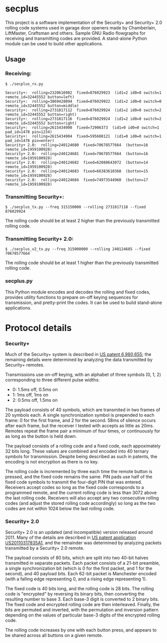 secplus
=======

This project is a software implementation of the Security+ and Security+ 2.0 rolling code systems used in garage door openers made by Chamberlain, LiftMaster, Craftsman and others. Sample GNU Radio flowgraphs for receiving and transmitting codes are provided. A stand-alone Python module can be used to build other applications.

## Usage

### Receiving:
```
$ ./secplus_rx.py

Security+:  rolling=2320616982  fixed=876029923  (id1=2 id0=0 switch=1 remote_id=32445552 button=left)
Security+:  rolling=3869428094  fixed=876029922  (id1=2 id0=0 switch=0 remote_id=32445552 button=middle)
Security+:  rolling=2731817112  fixed=876029924  (id1=2 id0=0 switch=2 remote_id=32445552 button=right)
Security+:  rolling=2731817116  fixed=876029924  (id1=2 id0=0 switch=2 remote_id=32445552 button=right)
Security+:  rolling=2615434900  fixed=72906373  (id1=0 id0=0 switch=1 pad_id=1478 pin=1234)
Security+:  rolling=2615434904  fixed=595608121  (id1=0 id0=0 switch=1 pad_id=1478 pin=enter)
Security+ 2.0:  rolling=240124680  fixed=70678577664  (button=16 remote_id=1959100928)
Security+ 2.0:  rolling=240124681  fixed=70678577664  (button=16 remote_id=1959100928)
Security+ 2.0:  rolling=240124682  fixed=62088643072  (button=14 remote_id=1959100928)
Security+ 2.0:  rolling=240124683  fixed=66383610368  (button=15 remote_id=1959100928)
Security+ 2.0:  rolling=240124684  fixed=74973544960  (button=17 remote_id=1959100928)
```

### Transmitting Security+:

```
$ ./secplus_tx.py --freq 315150000 --rolling 2731817118 --fixed 876029924
```
The rolling code should be at least 2 higher than the previously transmitted rolling code.

### Transmitting Security+ 2.0:

```
$ ./secplus_v2_tx.py --freq 315000000 --rolling 240124685 --fixed 70678577664
```
The rolling code should be at least 1 higher than the previously transmitted rolling code.

### secplus.py

This Python module encodes and decodes the rolling and fixed codes, provides utility functions to prepare on-off keying sequences for transmission, and pretty-print the codes. It can be used to build stand-alone applications.

# Protocol details

### Security+

Much of the Security+ system is described in [US patent 6,980,655](https://patents.google.com/patent/US6980655B2/); the remaining details were determined by analyzing the data transmitted by Security+ remotes.

Transmissions use on-off keying, with an alphabet of three symbols (0, 1, 2) corresponding to three different pulse widths:
* 0: 1.5ms off, 0.5ms on
* 1: 1ms off, 1ms on
* 2: 0.5ms off, 1.5ms on

The payload consists of 40 symbols, which are transmited in two frames of 20 symbols each. A single synchronization symbol is prepended to each frame: 0 for the first frame, and 2 for the second. 58ms of silence occurs after each frame, but the receiver I tested with accepts as little as 20ms. Remotes repeat the frame pair a minimum of four times, or continuously for as long as the button is held down.

The payload consists of a rolling code and a fixed code, each appoximately 32 bits long. These values are combined and encoded into 40 ternary symbols for transmission. Despite being described as such in patents, the encoding is not encryption as there is no key.

The rolling code is incremented by three each time the remote button is pressed, and the fixed code remains the same. PIN pads use half of the fixed code symbols to transmit the four-digit PIN that was entered. Receivers accept codes so long as the fixed code corresponds to a programmed remote, and the current rolling code is less than 3072 above the last rolling code. Receivers will also accept any two consecutive rolling codes (and adjust the stored rolling code accordingly) so long as the two codes are not within 1024 below the last rolling code.

### Security+ 2.0

Security+ 2.0 is an updated (and incompatible) version released around 2011. Many of the details are described in
[US patent application US20110317835A1](https://patents.google.com/patent/US20110317835A1/), and the remainder was determined by analyzing packets transmitted by a Security+ 2.0 remote.

The payload consists of 80 bits, which are split into two 40-bit halves transmitted in separate packets. Each packet consists of a 21-bit preamble, a single synchronization bit (which is 0 for the first packet, and 1 for the second), and 40 payload bits. Each 62-bit packet is Manchester encoded (with a falling edge representing 0, and a rising edge representing 1).

The fixed code is 40 bits long, and the rolling code is 28 bits. The rolling code is "encrypted" by reversing its binary bits, then converting the resulting number to base 3. Each base-3 digit is converted to 2 binary bits. The fixed code and encrypted rolling code are then interleaved. Finally, the bits are permuted and inverted, with the permutation and inversion pattern depending on the values of particular base-3 digits of the encrypted rolling code.

The rolling code increases by one with each button press, and appears to be shared across all buttons on a given remote.
